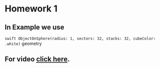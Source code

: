 # Homework 1
## In Example we use 
```swift ObjectOnSphere(radius: 1, sectors: 32, stacks: 32, cubeColor: .white)``` geometry
## For video [click here](https://drive.google.com/file/d/1h0VqOuP3_if5dWi_KGDaI_qnms9svEJc/view?usp=sharing).

